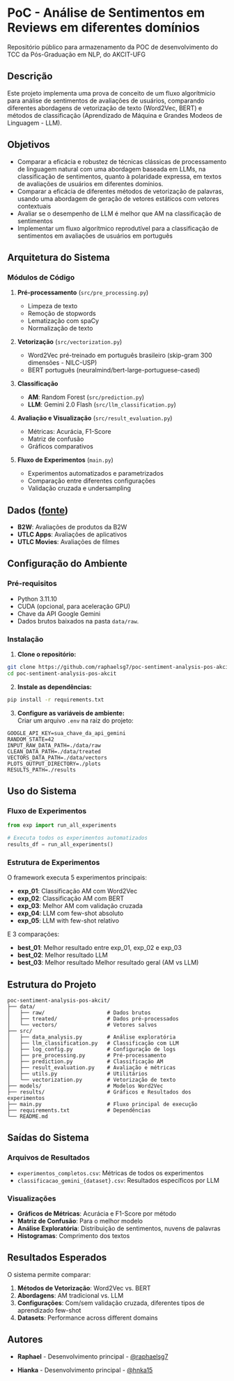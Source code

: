 # PoC - Análise de Sentimentos em Reviews em diferentes domínios

Repositório público para armazenamento da POC de desenvolvimento do TCC da Pós-Graduação em NLP, do AKCIT-UFG

## Descrição

Este projeto implementa uma prova de conceito  de um fluxo algorítmicio para análise de sentimentos de avaliações de usuários, comparando diferentes abordagens de vetorização de texto (Word2Vec, BERT) e métodos de classificação (Aprendizado de Máquina e Grandes Modeos de Linguagem - LLM).

## Objetivos

- Comparar a eficácia e robustez de técnicas clássicas de processamento de linguagem natural com uma abordagem baseada em LLMs, na classificação de sentimentos, quanto à polaridade expressa, em textos de avaliações de usuários em diferentes domínios.
- Comparar a eficácia de diferentes métodos de vetorização de palavras, usando uma abordagem de geração de vetores estáticos com vetores contextuais
- Avaliar se o desempenho de LLM é melhor que AM na classificação de sentimentos
- Implementar um fluxo algorítmico reprodutível para a classificação de sentimentos em avaliações de usuários em português

## Arquitetura do Sistema

### Módulos de Código

1. **Pré-processamento** (`src/pre_processing.py`)
   - Limpeza de texto
   - Remoção de stopwords
   - Lematização com spaCy
   - Normalização de texto

2. **Vetorização** (`src/vectorization.py`)
   - Word2Vec pré-treinado em português brasileiro (skip-gram 300 dimensões - NILC-USP)
   - BERT português (neuralmind/bert-large-portuguese-cased)

3. **Classificação** 
   - **AM**: Random Forest (`src/prediction.py`)
   - **LLM**: Gemini 2.0 Flash (`src/llm_classification.py`)

4. **Avaliação e Visualização** (`src/result_evaluation.py`)
   - Métricas: Acurácia, F1-Score
   - Matriz de confusão
   - Gráficos comparativos
  
5. **Fluxo de Experimentos** (`main.py`)
   - Experimentos automatizados e parametrizados
   - Comparação entre diferentes configurações
   - Validação cruzada e undersampling

## Dados ([fonte](https://www.kaggle.com/datasets/fredericods/ptbr-sentiment-analysis-datasets/data))

- **B2W**: Avaliações de produtos da B2W
- **UTLC Apps**: Avaliações de aplicativos
- **UTLC Movies**: Avaliações de filmes

## Configuração do Ambiente

### Pré-requisitos

- Python 3.11.10
- CUDA (opcional, para aceleração GPU)
- Chave da API Google Gemini
- Dados brutos baixados na pasta `data/raw`.

### Instalação

1. **Clone o repositório:**
```bash
git clone https://github.com/raphaelsg7/poc-sentiment-analysis-pos-akcit.git
cd poc-sentiment-analysis-pos-akcit
```

2. **Instale as dependências:**
```bash
pip install -r requirements.txt
```

3. **Configure as variáveis de ambiente:**  
Criar um arquivo `.env` na raiz do projeto:
```env
GOOGLE_API_KEY=sua_chave_da_api_gemini
RANDOM_STATE=42
INPUT_RAW_DATA_PATH=./data/raw
CLEAN_DATA_PATH=./data/treated
VECTORS_DATA_PATH=./data/vectors
PLOTS_OUTPUT_DIRECTORY=./plots
RESULTS_PATH=./results
```

## Uso do Sistema

### Fluxo de Experimentos

```python
from exp import run_all_experiments

# Executa todos os experimentos automatizados
results_df = run_all_experiments()
```

### Estrutura de Experimentos

O framework executa 5 experimentos principais:

- **exp_01**: Classificação AM com Word2Vec
- **exp_02**: Classificação AM com BERT  
- **exp_03**: Melhor AM com validação cruzada
- **exp_04**: LLM com few-shot absoluto
- **exp_05**: LLM with few-shot relativo

E 3 comparações:

- **best_01**: Melhor resultado entre exp_01, exp_02 e exp_03
- **best_02**: Melhor resultado LLM
- **best_03**: Melhor resultado Melhor resultado geral (AM vs LLM)

## Estrutura do Projeto

```
poc-sentiment-analysis-pos-akcit/
├── data/
│   ├── raw/                    # Dados brutos
│   ├── treated/                # Dados pré-processados
│   └── vectors/                # Vetores salvos
├── src/
│   ├── data_analysis.py        # Análise exploratória
│   ├── llm_classification.py   # Classificação com LLM
│   ├── log_config.py           # Configuração de logs
│   ├── pre_processing.py       # Pré-processamento
│   ├── prediction.py           # Classificação AM
│   ├── result_evaluation.py    # Avaliação e métricas
│   ├── utils.py                # Utilitários
│   └── vectorization.py        # Vetorização de texto
├── models/                     # Modelos Word2Vec
├── results/                    # Gráficos e Resultados dos experimentos
├── main.py                     # Fluxo principal de execução
├── requirements.txt            # Dependências
└── README.md
```

## Saídas do Sistema

### Arquivos de Resultados

- `experimentos_completos.csv`: Métricas de todos os experimentos
- `classificacao_gemini_{dataset}.csv`: Resultados específicos por LLM

### Visualizações

- **Gráficos de Métricas**: Acurácia e F1-Score por método
- **Matriz de Confusão**: Para o melhor modelo
- **Análise Exploratória**: Distribuição de sentimentos, nuvens de palavras
- **Histogramas**: Comprimento dos textos

## Resultados Esperados

O sistema permite comparar:

1. **Métodos de Vetorização**: Word2Vec vs. BERT
2. **Abordagens**: AM tradicional vs. LLM
3. **Configurações**: Com/sem validação cruzada, diferentes tipos de aprendizado few-shot
4. **Datasets**: Performance across different domains

## Autores

- **Raphael** - Desenvolvimento principal - [@raphaelsg7](https://github.com/raphaelsg7)

- **Hianka** - Desenvolvimento principal - [@hnka15](https://github.com/hnka15)
